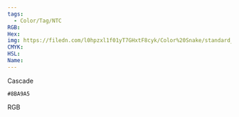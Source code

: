 ```yaml
---
tags:
  - Color/Tag/NTC
RGB:
Hex:
img: https://filedn.com/l0hpzxl1f01yT7GHxtF8cyk/Color%20Snake/standard_csv_to_svg/%23/8BA9A5.svg
CMYK:
HSL:
Name:
---
```

Cascade
```palette
#8BA9A5
```
RGB

